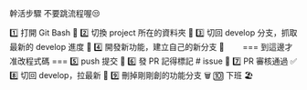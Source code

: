 幹活步驟 不要跳流程喔😒

1️⃣ 打開 Git Bash 🐚
2️⃣ 切換 project 所在的資料夾 📂
3️⃣ 切回 develop 分支，抓取最新的 develop 進度 🔄
4️⃣ 開發新功能，建立自己的新分支 🌱
  === 到這邊才准改程式碼 ===
5️⃣ push 提交 🚀
6️⃣ 發 PR 記得標記 # issue 🔖
7️⃣ PR 審核通過 ✅
8️⃣ 切回 develop，拉最新 🔁
9️⃣ 刪掉剛剛創的功能分支 🗑️
🔟 下班 🏖️

